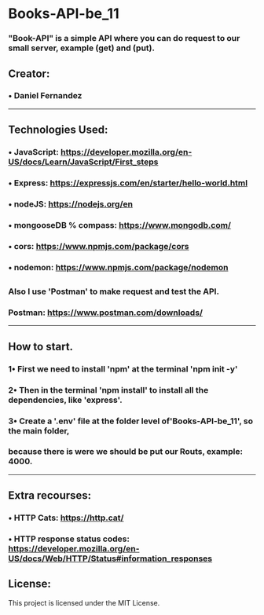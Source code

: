 # Books-API-be_11
### "Book-API" is a simple API where you can do request to our small server, example (get) and (put).

## Creator:
### • Daniel Fernandez
-------------
## Technologies Used:
### • JavaScript: https://developer.mozilla.org/en-US/docs/Learn/JavaScript/First_steps
### • Express: https://expressjs.com/en/starter/hello-world.html
### • nodeJS: https://nodejs.org/en
### • mongooseDB % compass: https://www.mongodb.com/ 
### • cors: https://www.npmjs.com/package/cors
### • nodemon: https://www.npmjs.com/package/nodemon
##
### Also I use 'Postman' to make request and test the API.
###  Postman: https://www.postman.com/downloads/
-------------
## How to start.
### 1• First we need to install 'npm' at the terminal 'npm init -y'
###
### 2• Then in the terminal 'npm install' to install all the dependencies, like 'express'.
###
### 3• Create a '.env' file at the folder level of'Books-API-be_11', so the main folder, 
### because there is were we should be put our Routs, example: 4000.
-------------
## Extra recourses:
### • HTTP Cats: https://http.cat/
### • HTTP response status codes: https://developer.mozilla.org/en-US/docs/Web/HTTP/Status#information_responses

## License:
This project is licensed under the MIT License.